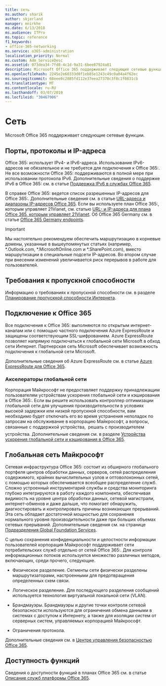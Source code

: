 ```yaml
---
title: сеть
ms.author: sharik
author: skjerland
manager: mnirkhe
ms.date: 6/13/2018
ms.audience: ITPro
ms.topic: reference
f1_keywords:
- office-365-networking
ms.service: o365-administration
localization_priority: Normal
ms.custom: Adm_ServiceDesc
ms.assetid: 073dea34-7fd8-4c1d-9a31-6bee87924a81
description: Microsoft Office 365 поддерживает следующие сетевые функции.
ms.openlocfilehash: 2245e2e60333d0f1eb85e1243c49c0a04a4f62ec
ms.sourcegitcommit: 68eee0c2885fd112e37eea27370c3f8c1f0831cb
ms.translationtype: MT
ms.contentlocale: ru-RU
ms.lasthandoff: 03/07/2019
ms.locfileid: "30467906"
---
```

# <a name="networking"></a>Сеть

Microsoft Office 365 поддерживает следующие сетевые функции.
  
## <a name="ports-protocols-and-ip-addresses"></a>Порты, протоколы и IP-адреса

Office 365: использует IPv4- и IPv6-адреса. Использование IPv6-адресов не обязательное и не требуется для подключения к Office 365:. Не все возможности Office 365: поддерживаются в полной мере при использовании протокола IPv6. Дополнительные сведения о поддержке IPv6 в Office 365: см. в статье [Поддержка IPv6 в службах Office 365](https://go.microsoft.com/fwlink/?LinkID=785121&amp;clcid=0x409).
  
В справке Office 365: ведется список разрешенных IP-адресов для Office 365:. Дополнительные сведения см. в статье [URL-адреса и диапазоны IP-адресов Office 365](https://go.microsoft.com/fwlink/p/?LinkID=243567). Если вы используете план Office 365:, которым управляет 21Vianet, см. статью [URL- и IP-адреса для плана Office 365, которым управляет 21Vianet](https://go.microsoft.com/fwlink/?LinkID=733351&amp;clcid=0x409). Об Office 365 Germany см. в статье [Office 365 Germany endpoints](https://support.office.com/en-us/article/Office-365-Germany-endpoints-8a113a50-0071-4155-bb8e-eba5a8dbd4c8).
  
> [!IMPORTANT]
> Мы настоятельно рекомендуем обеспечить маршрутизацию в корневые домены, указанные в вышеупомянутых статьях (например, \*.Outlook.com, \*.MicrosoftOnline.com и \*.SharePoint.com), вместо маршрутизации в специальные подсети IP-адресов. Во втором случае при внесении изменений увеличивается риск перерывов в работе для пользователей. 
  
## <a name="bandwidth-requirements"></a>Требования к пропускной способности

Информацию о требованиях к пропускной способности см. в разделе [Планирование пропускной способности Интернета](https://go.microsoft.com/fwlink/p/?LinkID=282467).
  
## <a name="connecting-to-office-365"></a>Подключение к Office 365

Все подключения к Office 365: выполняются по открытым интернет-каналам или с помощью частного подключения Azure ExpressRoute и защищены соответствующим SSL-шифрованием. Azure ExpressRoute позволяет напрямую подключаться к глобальной сети Microsoft в обход сети Интернет. Партнерская сеть Microsoft обеспечивает возможность подключения к глобальной сети Microsoft.
  
Дополнительные сведения об Azure ExpressRoute см. в статье [Azure ExpressRoute для Office 365](https://aka.ms/expressrouteoffice365).
  
### <a name="wan-accelerators"></a>Акселераторы глобальной сети

Корпорация Майкрософт не предоставляет поддержку принадлежащим пользователям устройствам ускорения глобальной сети и кэширования в Office 365:. Если вы решите использовать контроллер оптимизации глобальной сети для улучшения производительности в условиях высокой задержки или низкой пропускной способности, вам необходимо будет отключать его во время устранения неполадок по запросам на обслуживание в корпорацию Майкрософт, а вопросы, связанные с поддержкой устройства,  решать с производителем устройства. Дополнительные сведения см. в разделе [Устройства ускорения глобальной сети и кэширования в Office 365](https://go.microsoft.com/fwlink/p/?LinkID=282468).
  
## <a name="the-global-microsoft-network"></a>Глобальная сеть Майкрософт

Сетевая инфраструктура Office 365: состоит из обширного глобального портфеля центров обработки данных, серверов, сетей распределения содержимого, крайних вычислительных узлов и оптоволоконных сетей, с помощью которых обеспечивается всеобщее распределение служб. Сложно устроенный инструментарий службы и средства мониторинга глубоко интегрируются в работу каждого компонента, обеспечивая видимость на уровне центра обработки данных, сетевой магистрали, интернет-обменов и даже дальше, что помогает обнаружить, диагностировать и контролировать причины возникающих прерываний. Эта сеть обладает достаточной мощностью для сохранения нормального уровня производительности даже при больших объемах сетевых прерываний. Дополнительные сведения см. на странице [Подразделения Global Foundation Services](https://go.microsoft.com/fwlink/p/?LinkID=282622). 
  
С целью сохранения конфиденциальности и целостности информации пользователей корпорация Майкрософт поддерживает сети потребительских служб отдельно от сетей Office 365:. Для контроля информационных потоков используется множество различных методов, включающих, среди прочего, следующие.
  
- Физическое разделение. Сегменты сети физически разделены маршрутизаторами, настроенными для предотвращения определенных схем связи.
    
- Логическое разделение. Для последующего разделения сообщений используется технология виртуальной локальной сети (VLAN).
    
- Брандмауэры. Брандмауэры и другие точки контроля сетевой безопасности используются для ограничения обмена данными в системах с доступом к Интернету, а также для изоляции систем от серверных систем, управляемых корпорацией Майкрософт. 
    
- Ограничения протокола.
    
Дополнительные сведения см. в [Центре управления безопасностью Office 365](https://go.microsoft.com/fwlink/p/?LinkID=282621). 
  
## <a name="feature-availability"></a>Доступность функций

Сведения о доступности функций в планах Office 365 см. в статье [Описание служб платформы Office 365](https://technet.microsoft.com/en-us/library/office-365-platform-service-description.aspx).
  

